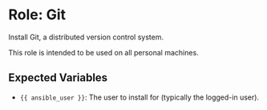# Role: Git

Install Git, a distributed version control system.

This role is intended to be used on all personal machines.

## Expected Variables

- `{{ ansible_user }}`: The user to install for (typically the logged-in user).
